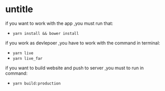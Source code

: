 # untitle

if you want to work with the app ,you must run that:

- `yarn install && bower install`

if you work as devlepoer ,you have to work with the command in terminal:

- `yarn live`
- `yarn live_far`

if you want to build website and push to server ,you must to run in command:

- `yarn build:production`
